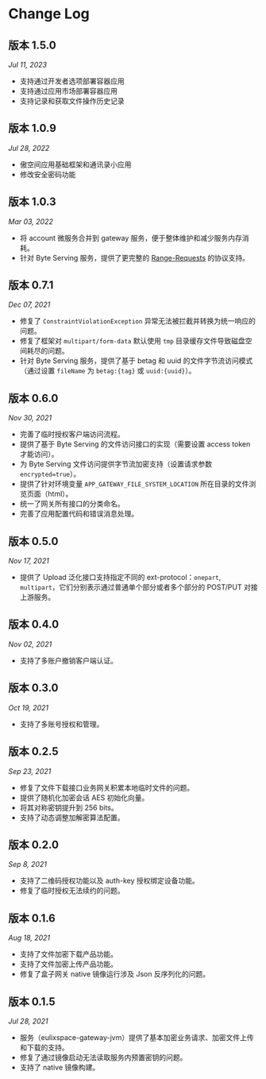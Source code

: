 Change Log
==========

## 版本 1.5.0

_Jul 11, 2023_

* 支持通过开发者选项部署容器应用
* 支持通过应用市场部署容器应用
* 支持记录和获取文件操作历史记录

## 版本 1.0.9

_Jul 28, 2022_

* 傲空间应用基础框架和通讯录小应用
* 修改安全密码功能

## 版本 1.0.3

_Mar 03, 2022_

* 将 account 微服务合并到 gateway 服务，便于整体维护和减少服务内存消耗。
* 针对 Byte Serving 服务，提供了更完整的 [Range-Requests](https://www.rfc-editor.org/rfc/rfc2616#section-14.35) 的协议支持。

## 版本 0.7.1

_Dec 07, 2021_

* 修复了 `ConstraintViolationException` 异常无法被拦截并转换为统一响应的问题。
* 修复了框架对 `multipart/form-data` 默认使用 `tmp` 目录缓存文件导致磁盘空间耗尽的问题。
* 针对 Byte Serving 服务，提供了基于 betag 和 uuid 的文件字节流访问模式（通过设置 `fileName` 为 `betag:{tag}` 或 `uuid:{uuid}`）。

## 版本 0.6.0

_Nov 30, 2021_

* 完善了临时授权客户端访问流程。
* 提供了基于 Byte Serving 的文件访问接口的实现（需要设置 access token 才能访问）。
* 为 Byte Serving 文件访问提供字节流加密支持（设置请求参数`encrypted=true`）。
* 提供了针对环境变量 `APP_GATEWAY_FILE_SYSTEM_LOCATION` 所在目录的文件浏览页面（html）。
* 统一了网关所有接口的分类命名。
* 完善了应用配置代码和错误消息处理。

## 版本 0.5.0

_Nov 17, 2021_

* 提供了 Upload 泛化接口支持指定不同的 ext-protocol：`onepart`, `multipart`，它们分别表示通过普通单个部分或者多个部分的 POST/PUT 对接上游服务。

## 版本 0.4.0

_Nov 02, 2021_

* 支持了多账户撤销客户端认证。

## 版本 0.3.0

_Oct 19, 2021_

* 支持了多账号授权和管理。

## 版本 0.2.5

_Sep 23, 2021_

* 修复了文件下载接口业务网关积累本地临时文件的问题。
* 提供了随机化加密会话 AES 初始化向量。
* 将其对称密钥提升到 256 bits。
* 支持了动态调整加解密算法配置。

## 版本 0.2.0

_Sep 8, 2021_

* 支持了二维码授权功能以及 auth-key 授权绑定设备功能。
* 修复了临时授权无法续约的问题。

## 版本 0.1.6

_Aug 18, 2021_

* 支持了文件加密下载产品功能。
* 支持了文件加密上传产品功能。
* 修复了盒子网关 native 镜像运行涉及 Json 反序列化的问题。

## 版本 0.1.5

_Jul 28, 2021_

* 服务（eulixspace-gateway-jvm）提供了基本加密业务请求、加密文件上传和下载的支持。
* 修复了通过镜像启动无法读取服务内预置密钥的问题。
* 支持了 native 镜像构建。